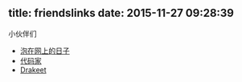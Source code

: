 title: friendslinks
date: 2015-11-27 09:28:39
---
小伙伴们
* [泡在网上的日子](http://www.jcodecraeer.com/)
* [代码家](http://blog.daimajia.com/)
* [Drakeet](http://drakeet.me/)